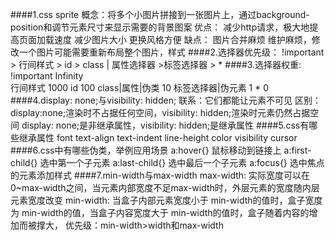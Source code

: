 ####1.css sprite
    概念：将多个小图片拼接到一张图片上，通过background-position和调节元素尺寸来显示需要的背景图案
    优点：
        减少http请求，极大地提高页面加载速度
        减少图片大小
        更换风格方便
    缺点：
        图片合并麻烦
        维护麻烦，修改一个图片可能需要重新布局整个图片，样式
####2.选择器优先级：
    !important > 行间样式 > id > class | 属性选择器 >标签选择器 > *
####3.选择器权重:
    !important         Infinity         
    行间样式              1000
    id                    100
    class|属性|伪类        10
    标签选择器|伪元素       1
    *                      0  
####4.display: none;与visibility: hidden;
    联系：它们都能让元素不可见
    区别：
        display:none;渲染时不占据任何空间，visibility: hidden;渲染时元素仍然占据空间
        display: none;是非继承属性，visibility: hidden;是继承属性
####5.css有哪些继承属性
    font text-align text-indent line-height color visibility cursor
####6.css中有哪些伪类，举例应用场景
    a:hover{} 鼠标移动到链接上
    a:first-child{} 选中第一个子元素
    a:last-child{} 选中最后一个子元素
    a:focus{} 选中焦点的元素添加样式
####7.min-width与max-width
    max-width: 实际宽度可以在0~max-width之间，当元素内部宽度不足max-width时，外层元素的宽度随内层元素宽度改变
    min-width:  当盒子内部元素宽度小于 min-width的值时，盒子宽度为 min-width的值，当盒子内容宽度大于 min-width的值时，盒子随着内容的增加而被撑大，
    优先级：min-width>width和max-width 